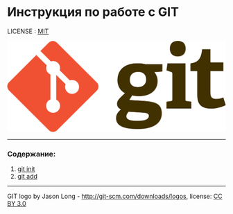 # Инструкция по работе с GIT

LICENSE : [MIT](./license.md)

![git-logo](./Git-logo.svg.png)

---

### Содержание:
1. [git init](./init.md)
2. [git add](./add.md)

---

GIT logo by Jason Long - http://git-scm.com/downloads/logos, license: [CC BY 3.0](https://creativecommons.org/licenses/by/3.0/)
